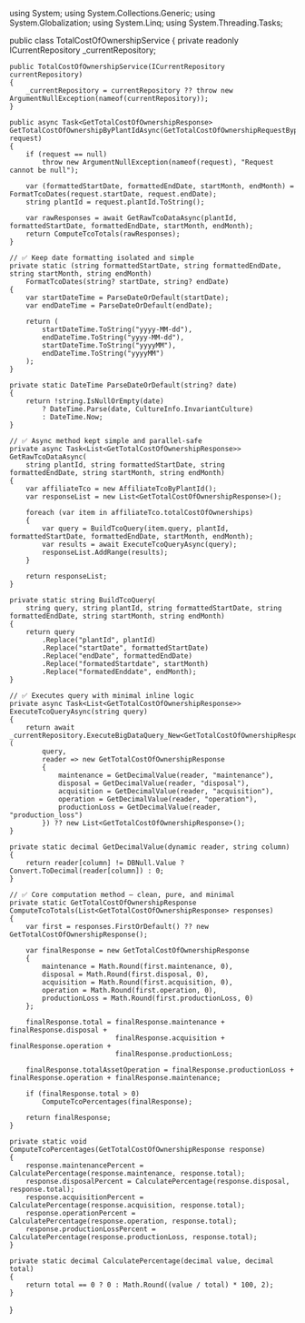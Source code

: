using System;
using System.Collections.Generic;
using System.Globalization;
using System.Linq;
using System.Threading.Tasks;

public class TotalCostOfOwnershipService
{
    private readonly ICurrentRepository _currentRepository;

    public TotalCostOfOwnershipService(ICurrentRepository currentRepository)
    {
        _currentRepository = currentRepository ?? throw new ArgumentNullException(nameof(currentRepository));
    }

    public async Task<GetTotalCostOfOwnershipResponse> GetTotalCostOfOwnershipByPlantIdAsync(GetTotalCostOfOwnershipRequestByplantId request)
    {
        if (request == null)
            throw new ArgumentNullException(nameof(request), "Request cannot be null");

        var (formattedStartDate, formattedEndDate, startMonth, endMonth) = FormatTcoDates(request.startDate, request.endDate);
        string plantId = request.plantId.ToString();

        var rawResponses = await GetRawTcoDataAsync(plantId, formattedStartDate, formattedEndDate, startMonth, endMonth);
        return ComputeTcoTotals(rawResponses);
    }

    // ✅ Keep date formatting isolated and simple
    private static (string formattedStartDate, string formattedEndDate, string startMonth, string endMonth)
        FormatTcoDates(string? startDate, string? endDate)
    {
        var startDateTime = ParseDateOrDefault(startDate);
        var endDateTime = ParseDateOrDefault(endDate);

        return (
            startDateTime.ToString("yyyy-MM-dd"),
            endDateTime.ToString("yyyy-MM-dd"),
            startDateTime.ToString("yyyyMM"),
            endDateTime.ToString("yyyyMM")
        );
    }

    private static DateTime ParseDateOrDefault(string? date)
    {
        return !string.IsNullOrEmpty(date)
            ? DateTime.Parse(date, CultureInfo.InvariantCulture)
            : DateTime.Now;
    }

    // ✅ Async method kept simple and parallel-safe
    private async Task<List<GetTotalCostOfOwnershipResponse>> GetRawTcoDataAsync(
        string plantId, string formattedStartDate, string formattedEndDate, string startMonth, string endMonth)
    {
        var affiliateTco = new AffiliateTcoByPlantId();
        var responseList = new List<GetTotalCostOfOwnershipResponse>();

        foreach (var item in affiliateTco.totalCostOfOwnerships)
        {
            var query = BuildTcoQuery(item.query, plantId, formattedStartDate, formattedEndDate, startMonth, endMonth);
            var results = await ExecuteTcoQueryAsync(query);
            responseList.AddRange(results);
        }

        return responseList;
    }

    private static string BuildTcoQuery(
        string query, string plantId, string formattedStartDate, string formattedEndDate, string startMonth, string endMonth)
    {
        return query
            .Replace("plantId", plantId)
            .Replace("startDate", formattedStartDate)
            .Replace("endDate", formattedEndDate)
            .Replace("formatedStartdate", startMonth)
            .Replace("formatedEnddate", endMonth);
    }

    // ✅ Executes query with minimal inline logic
    private async Task<List<GetTotalCostOfOwnershipResponse>> ExecuteTcoQueryAsync(string query)
    {
        return await _currentRepository.ExecuteBigDataQuery_New<GetTotalCostOfOwnershipResponse>(
            query,
            reader => new GetTotalCostOfOwnershipResponse
            {
                maintenance = GetDecimalValue(reader, "maintenance"),
                disposal = GetDecimalValue(reader, "disposal"),
                acquisition = GetDecimalValue(reader, "acquisition"),
                operation = GetDecimalValue(reader, "operation"),
                productionLoss = GetDecimalValue(reader, "production_loss")
            }) ?? new List<GetTotalCostOfOwnershipResponse>();
    }

    private static decimal GetDecimalValue(dynamic reader, string column)
    {
        return reader[column] != DBNull.Value ? Convert.ToDecimal(reader[column]) : 0;
    }

    // ✅ Core computation method — clean, pure, and minimal
    private static GetTotalCostOfOwnershipResponse ComputeTcoTotals(List<GetTotalCostOfOwnershipResponse> responses)
    {
        var first = responses.FirstOrDefault() ?? new GetTotalCostOfOwnershipResponse();

        var finalResponse = new GetTotalCostOfOwnershipResponse
        {
            maintenance = Math.Round(first.maintenance, 0),
            disposal = Math.Round(first.disposal, 0),
            acquisition = Math.Round(first.acquisition, 0),
            operation = Math.Round(first.operation, 0),
            productionLoss = Math.Round(first.productionLoss, 0)
        };

        finalResponse.total = finalResponse.maintenance + finalResponse.disposal +
                              finalResponse.acquisition + finalResponse.operation +
                              finalResponse.productionLoss;

        finalResponse.totalAssetOperation = finalResponse.productionLoss + finalResponse.operation + finalResponse.maintenance;

        if (finalResponse.total > 0)
            ComputeTcoPercentages(finalResponse);

        return finalResponse;
    }

    private static void ComputeTcoPercentages(GetTotalCostOfOwnershipResponse response)
    {
        response.maintenancePercent = CalculatePercentage(response.maintenance, response.total);
        response.disposalPercent = CalculatePercentage(response.disposal, response.total);
        response.acquisitionPercent = CalculatePercentage(response.acquisition, response.total);
        response.operationPercent = CalculatePercentage(response.operation, response.total);
        response.productionLossPercent = CalculatePercentage(response.productionLoss, response.total);
    }

    private static decimal CalculatePercentage(decimal value, decimal total)
    {
        return total == 0 ? 0 : Math.Round((value / total) * 100, 2);
    }
}
